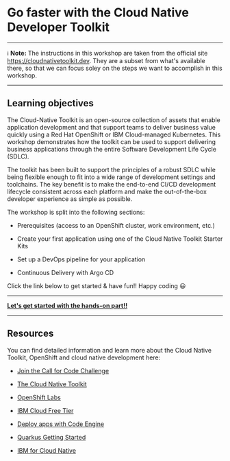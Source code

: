 # Go faster with the Cloud Native Developer Toolkit 

---
:information_source: **Note:** The instructions in this workshop are taken from the official site https://cloudnativetoolkit.dev. They are a subset from what's available there, so that we can focus soley on the steps we want to accomplish in this workshop.

---

## Learning objectives

The Cloud-Native Toolkit is an open-source collection of assets that enable application development and that support teams to deliver business value quickly using a Red Hat OpenShift or IBM Cloud-managed Kubernetes. This workshop demonstrates how the toolkit can be used to support delivering business applications through the entire Software Development Life Cycle (SDLC). 

The toolkit has been built to support the principles of a robust SDLC while being flexible enough to fit into a wide range of development settings and toolchains. The key benefit is to make the end-to-end CI/CD development lifecycle consistent across each platform and make the out-of-the-box developer experience as simple as possible.

The workshop is split into the following sections:

* Prerequisites (access to an OpenShift cluster, work environment, etc.)

* Create your first application using one of the Cloud Native Toolkit Starter Kits

* Set up a DevOps pipeline for your application

* Continuous Delivery with Argo CD


Click the link below to get started & have fun!! Happy coding :smiley:

---

**[Let's get started with the hands-on part!!](openshift/1-Prereqs.md)**

---


## Resources

You can find detailed information and learn more about the Cloud Native Toolkit, OpenShift and cloud native development here:

* [Join the Call for Code Challenge](https://developer.ibm.com/callforcode/)

* [The Cloud Native Toolkit](http://cloudnativetoolkit.dev/)

* [OpenShift Labs](https://developer.ibm.com/openlabs/openshift)

* [IBM Cloud Free Tier](https://ibm.biz/Bdffsi)

* [Deploy apps with Code Engine](https://www.youtube.com/watch?v=sd1zM57TAB4)

* [Quarkus Getting Started](https://quarkus.io/get-started/)

* [IBM for Cloud Native](https://www.ibm.com/cloud/cloud-native)

